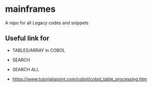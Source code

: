 # mainframes
A repo for all Legacy codes and snippets

## Useful link for 
- TABLES/ARRAY in COBOL
- SEARCH
- SEARCH ALL

- https://www.tutorialspoint.com/cobol/cobol_table_processing.htm

